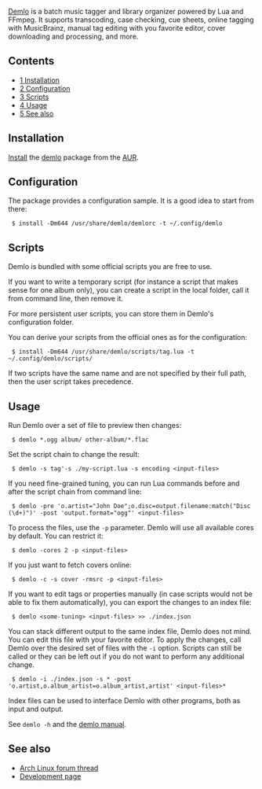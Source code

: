 [Demlo](http://ambrevar.bitbucket.io/demlo/) is a batch music tagger and library organizer powered by Lua and FFmpeg. It supports transcoding, case checking, cue sheets, online tagging with MusicBrainz, manual tag editing with you favorite editor, cover downloading and processing, and more.

## Contents

*   [1 Installation](#Installation)
*   [2 Configuration](#Configuration)
*   [3 Scripts](#Scripts)
*   [4 Usage](#Usage)
*   [5 See also](#See_also)

## Installation

[Install](/index.php/Install "Install") the [demlo](https://aur.archlinux.org/packages/demlo/) package from the [AUR](/index.php/AUR "AUR").

## Configuration

The package provides a configuration sample. It is a good idea to start from there:

```
 $ install -Dm644 /usr/share/demlo/demlorc -t ~/.config/demlo

```

## Scripts

Demlo is bundled with some official scripts you are free to use.

If you want to write a temporary script (for instance a script that makes sense for one album only), you can create a script in the local folder, call it from command line, then remove it.

For more persistent user scripts, you can store them in Demlo's configuration folder.

You can derive your scripts from the official ones as for the configuration:

```
 $ install -Dm644 /usr/share/demlo/scripts/tag.lua -t ~/.config/demlo/scripts/

```

If two scripts have the same name and are not specified by their full path, then the user script takes precedence.

## Usage

Run Demlo over a set of file to preview then changes:

```
 $ demlo *.ogg album/ other-album/*.flac

```

Set the script chain to change the result:

```
 $ demlo -s tag'-s ./my-script.lua -s encoding <input-files>

```

If you need fine-grained tuning, you can run Lua commands before and after the script chain from command line:

```
 $ demlo -pre 'o.artist="John Doe";o.disc=output.filename:match("Disc (\d+)")' -post 'output.format="ogg"' <input-files>

```

To process the files, use the `-p` parameter. Demlo will use all available cores by default. You can restrict it:

```
 $ demlo -cores 2 -p <input-files>

```

If you just want to fetch covers online:

```
 $ demlo -c -s cover -rmsrc -p <input-files>

```

If you want to edit tags or properties manually (in case scripts would not be able to fix them automatically), you can export the changes to an index file:

```
 $ demlo <some-tuning> <input-files> >> ./index.json

```

You can stack different output to the same index file, Demlo does not mind. You can edit this file with your favorite editor. To apply the changes, call Demlo over the desired set of files with the `-i` option. Scripts can still be called or they can be left out if you do not want to perform any additional change.

```
 $ demlo -i ./index.json -s * -post 'o.artist,o.album_artist=o.album_artist,artist' <input-files>*

```

Index files can be used to interface Demlo with other programs, both as input and output.

See `demlo -h` and the [demlo manual](https://godoc.org/bitbucket.org/ambrevar/demlo).

## See also

*   [Arch Linux forum thread](https://bbs.archlinux.org/viewtopic.php?id=186890)
*   [Development page](https://bitbucket.org/ambrevar/demlo)